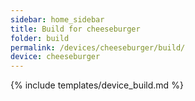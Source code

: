 ```yaml
---
sidebar: home_sidebar
title: Build for cheeseburger
folder: build
permalink: /devices/cheeseburger/build/
device: cheeseburger
---
```

{% include templates/device_build.md %}
